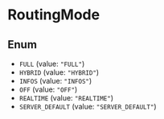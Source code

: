 # RoutingMode

## Enum

* `FULL` (value: `"FULL"`)
* `HYBRID` (value: `"HYBRID"`)
* `INFOS` (value: `"INFOS"`)
* `OFF` (value: `"OFF"`)
* `REALTIME` (value: `"REALTIME"`)
* `SERVER_DEFAULT` (value: `"SERVER_DEFAULT"`)
